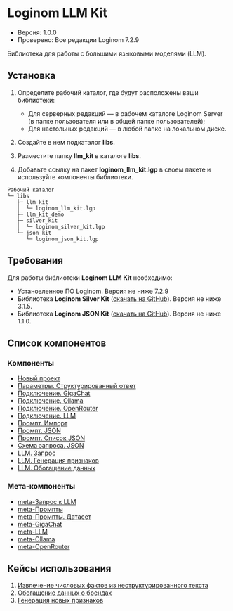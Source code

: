 # Loginom LLM Kit

* Версия: 1.0.0
* Проверено: Все редакции Loginom 7.2.9

Библиотека для работы с большими языковыми моделями (LLM).

## Установка

1. Определите рабочий каталог, где будут расположены ваши библиотеки:

   * Для серверных редакций — в рабочем каталоге Loginom Server (в папке пользователя или в общей папке пользователей);
   * Для настольных редакций — в любой папке на локальном диске.

2. Создайте в нем подкаталог **libs**.

3. Разместите папку **llm_kit** в каталоге **libs**.

4. Добавьте ссылку на пакет **loginom_llm_kit.lgp** в своем пакете и используйте компоненты библиотеки.

```
Рабочий каталог
└─ libs
   ├─ llm_kit
   │  └─ loginom_llm_kit.lgp
   ├─ llm_kit_demo
   ├─ silver_kit
   │  └─ loginom_silver_kit.lgp
   └─ json_kit
      └─ loginom_json_kit.lgp
```


## Требования

Для работы библиотеки **Loginom LLM Kit** необходимо:

* Установленное ПО Loginom. Версия не ниже 7.2.9
* Библиотека **Loginom Silver Kit** ([скачать на GitHub](https://github.com/loginom/loginom-silver-kit)). Версия не ниже 3.1.5.
* Библиотека **Loginom JSON Kit** ([скачать на GitHub](https://github.com/loginom/loginom-json-kit)). Версия не ниже 1.1.0.

## Список компонентов

### Компоненты

* [Новый проект](./docs/new-project.md)
* [Параметры. Структурированный ответ](./docs/parameters-structured-response.md)
* [Подключение. GigaChat](./docs/connection-gigachat.md)
* [Подключение. Ollama](./docs/connection-ollama.md)
* [Подключение. OpenRouter](./docs/connection-openrouter.md)
* [Подключение. LLM](./docs/connection-llm.md)
* [Промпт. Импорт](./docs/prompt-import.md)
* [Промпт. JSON](./docs/prompt-json.md)
* [Промпт. Список JSON](./docs/prompt-json-list.md)
* [Схема запроса. JSON](./docs/request-schema-json.md)
* [LLM. Запрос](./docs/llm-request.md)
* [LLM. Генерация признаков](./docs/llm-feature-generation.md)
* [LLM. Обогащение данных](./docs/llm-data-enrichment.md)

### Мета-компоненты

* [meta-Запрос к LLM](./docs/meta-llm-request.md)
* [meta-Промпты](./docs/meta-prompts.md)
* [meta-Промпты. Датасет](./docs/meta-prompts-dataset.md)
* [meta-GigaChat](./docs/meta-gigachat.md)
* [meta-LLM](./docs/meta-llm.md)
* [meta-Ollama](./docs/meta-ollama.md)
* [meta-OpenRouter](./docs/meta-openrouter.md)

## Кейсы использования

1. [Извлечение числовых фактов из неструктурированного текста](./docs/use-case-01.md)
2. [Обогащение данных о брендах](./docs/use-case-02.md)
3. [Генерация новых признаков](./docs/use-case-03.md)